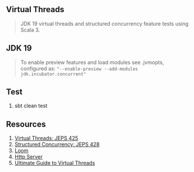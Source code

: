 Virtual Threads
---------------
>JDK 19 virtual threads and structured concurrency feature tests using Scala 3.

JDK 19
------
>To enable preview features and load modules see .jvmopts, configured
>as: ```"--enable-preview --add-modules jdk.incubator.concurrent"```

Test
----
1. sbt clean test

Resources
---------
1. [Virtual Threads: JEPS 425](openjdk.org/jeps/425)
2. [Structured Concurrency: JEPS 428](openjdk.org/jeps/428)
3. [Loom](www.marcobehler.com/guides/java-project-loom)
4. [Http Server](https://github.com/objektwerks/http.server)
4. [Ultimate Guide to Virtual Threads](https://blog.rockthejvm.com/ultimate-guide-to-java-virtual-threads/)
